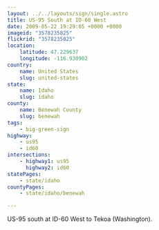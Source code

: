 ```yaml
---
layout: ../../layouts/sign/single.astro
title: US-95 South at ID-60 West
date: 2009-05-22 19:29:05 +0000 +0000
imageid: "3578235825"
flickrid: "3578235825"
location:
    latitude: 47.229637
    longitude: -116.930902
country:
    name: United States
    slug: united-states
state:
    name: Idaho
    slug: idaho
county:
    name: Benewah County
    slug: benewah
tags:
    - big-green-sign
highway:
    - us95
    - id60
intersections:
    - highway1: us95
      highway2: id60
statePages:
    - state/idaho
countyPages:
    - state/idaho/benewah

---
```

US-95 south at ID-60 West to Tekoa (Washington).